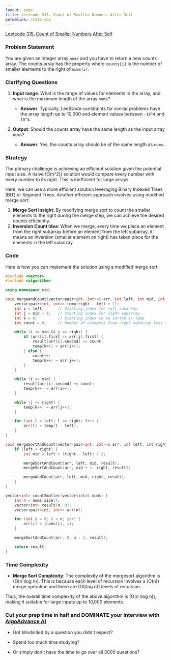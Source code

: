 ```yaml
---
layout: page
title: leetcode 315. Count of Smaller Numbers After Self
permalink: /s315-cpp
---
```

[Leetcode 315. Count of Smaller Numbers After Self](https://algoadvance.github.io/algoadvance/l315)
### Problem Statement
You are given an integer array `nums` and you have to return a new counts array. The counts array has the property where `counts[i]` is the number of smaller elements to the right of `nums[i]`.

### Clarifying Questions
1. **Input range**: What is the range of values for elements in the array, and what is the maximum length of the array `nums`?
   - **Answer**: Typically, LeetCode constraints for similar problems have the array length up to 10,000 and element values between `-10^4` and `10^4`.

2. **Output**: Should the counts array have the same length as the input array `nums`?
   - **Answer**: Yes, the counts array should be of the same length as `nums`.

### Strategy
The primary challenge is achieving an efficient solution given the potential input size. A naive \(O(n^2)\) solution would compare every number with every number to its right. This is inefficient for large arrays.

Here, we can use a more efficient solution leveraging Binary Indexed Trees (BIT) or Segment Trees. Another efficient approach involves using modified merge sort:

1. **Merge Sort Insight**: By modifying merge sort to count the smaller elements to the right during the merge step, we can achieve the desired counts efficiently.
2. **Inversion Count Idea**: When we merge, every time we place an element from the right subarray before an element from the left subarray, it means an inversion (smaller element on right) has taken place for the elements in the left subarray.

### Code
Here is how you can implement the solution using a modified merge sort:

```cpp
#include <vector>
#include <algorithm>

using namespace std;

void mergeAndCount(vector<pair<int, int>>& arr, int left, int mid, int right, vector<int>& result) {
    vector<pair<int, int>> temp(right - left + 1);
    int i = left;      // Starting index for left subarray
    int j = mid + 1;   // Starting index for right subarray
    int k = 0;         // Starting index to be sorted in temp
    int count = 0;     // Number of elements from right subarray less than element from left subarray

    while (i <= mid && j <= right) {
        if (arr[i].first <= arr[j].first) {
            result[arr[i].second] += count;
            temp[k++] = arr[i++];
        } else {
            count++;
            temp[k++] = arr[j++];
        }
    }

    while (i <= mid) {
        result[arr[i].second] += count;
        temp[k++] = arr[i++];
    }

    while (j <= right) {
        temp[k++] = arr[j++];
    }

    for (int l = left; l <= right; l++) {
        arr[l] = temp[l - left];
    }
}

void mergeSortAndCount(vector<pair<int, int>>& arr, int left, int right, vector<int>& result) {
    if (left < right) {
        int mid = left + (right - left) / 2;

        mergeSortAndCount(arr, left, mid, result);
        mergeSortAndCount(arr, mid + 1, right, result);

        mergeAndCount(arr, left, mid, right, result);
    }
}

vector<int> countSmaller(vector<int>& nums) {
    int n = nums.size();
    vector<int> result(n, 0);
    vector<pair<int, int>> arr(n);

    for (int i = 0; i < n; i++) {
        arr[i] = {nums[i], i};
    }

    mergeSortAndCount(arr, 0, n - 1, result);

    return result;
}
```

### Time Complexity
- **Merge Sort Complexity**: The complexity of the mergesort algorithm is \(O(n \log n)\). This is because each level of recursion involves a \(O(n)\) merge operation and there are \(O(\log n)\) levels of recursion.

Thus, the overall time complexity of the above algorithm is \(O(n \log n)\), making it suitable for large inputs up to 10,000 elements.


### Cut your prep time in half and DOMINATE your interview with [AlgoAdvance AI](https://algoAdvance.com)

- Got blindsided by a question you didn't expect?

- Spend too much time studying?

- Or simply don't have the time to go over all 3000 questions?

